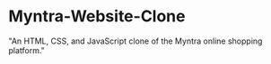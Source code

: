 # Myntra-Website-Clone
"An HTML, CSS, and JavaScript clone of the Myntra online shopping platform."
